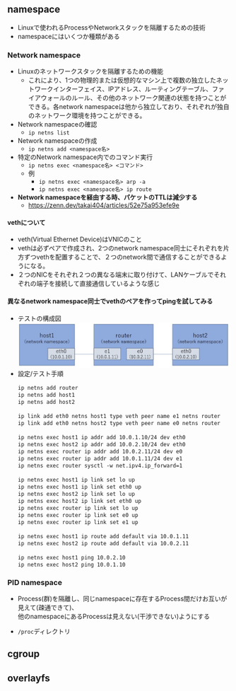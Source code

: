 ## namespace
- Linuxで使われるProcessやNetworkスタックを隔離するための技術
- namespaceにはいくつか種類がある

### Network namespace
- Linuxのネットワークスタックを隔離するための機能
  - これにより、1つの物理的または仮想的なマシン上で複数の独立したネットワークインターフェイス、IPアドレス、ルーティングテーブル、ファイアウォールのルール、その他のネットワーク関連の状態を持つことができる。各network namespaceは他から独立しており、それぞれが独自のネットワーク環境を持つことができる。
- Network namespaceの確認
  - `ip netns list`
- Network namespaceの作成
  - `ip netns add <namespace名>`
- 特定のNetwork namespace内でのコマンド実行
  - `ip netns exec <namespace名> <コマンド>`
  - 例
    - `ip netns exec <namespace名> arp -a`
    - `ip netns exec <namespace名> ip route`
- **Network namespaceを経由する時、パケットのTTLは減少する**
  - https://zenn.dev/takai404/articles/52e75a953efe9e

#### vethについて
- veth(Virtual Ethernet Device)はVNICのこと
- vethは必ずペアで作成され、2つのnetwork namespace同士にそれぞれを片方ずつvethを配置することで、２つのnetwork間で通信することができるようになる。
- ２つのNICをそれぞれ２つの異なる端末に取り付けて、LANケーブルでそれぞれの端子を接続して直接通信しているような感じ

#### 異なるnetwork namespace同士でvethのペアを作ってpingを試してみる
- テストの構成図
  ![](./image/network_namespace_veth.jpg)
- 設定/テスト手順
  ```
  ip netns add router
  ip netns add host1
  ip netns add host2

  ip link add eth0 netns host1 type veth peer name e1 netns router
  ip link add eth0 netns host2 type veth peer name e0 netns router

  ip netns exec host1 ip addr add 10.0.1.10/24 dev eth0
  ip netns exec host2 ip addr add 10.0.2.10/24 dev eth0
  ip netns exec router ip addr add 10.0.2.11/24 dev e0
  ip netns exec router ip addr add 10.0.1.11/24 dev e1
  ip netns exec router sysctl -w net.ipv4.ip_forward=1

  ip netns exec host1 ip link set lo up
  ip netns exec host1 ip link set eth0 up
  ip netns exec host2 ip link set lo up
  ip netns exec host2 ip link set eth0 up
  ip netns exec router ip link set lo up
  ip netns exec router ip link set e0 up
  ip netns exec router ip link set e1 up

  ip netns exec host1 ip route add default via 10.0.1.11
  ip netns exec host2 ip route add default via 10.0.2.11

  ip netns exec host1 ping 10.0.2.10
  ip netns exec host2 ping 10.0.1.10
  ```

### PID namespace
- Process(群)を隔離し、同じnamespaceに存在するProcess間だけお互いが見えて(疎通できて)、  
  他のnamespaceにあるProcessは見えない(干渉できない)ようにする

- `/proc`ディレクトリ


## cgroup




## overlayfs